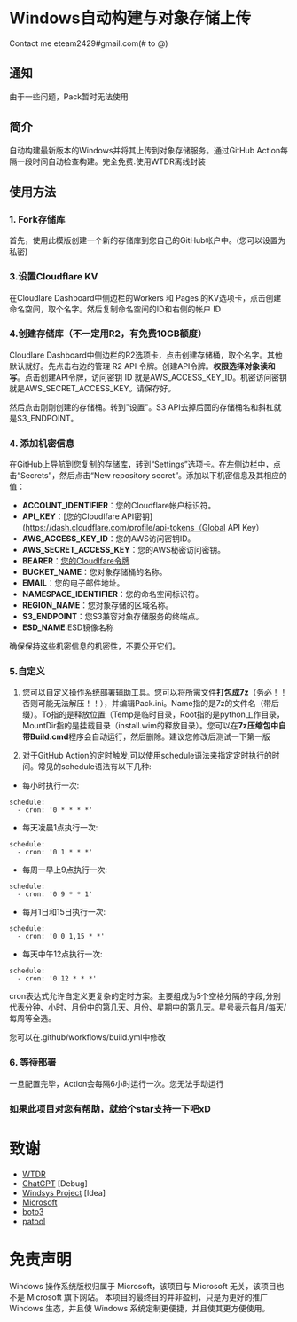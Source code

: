# Windows自动构建与对象存储上传
Contact me eteam2429#gmail.com(# to @)
## 通知
由于一些问题，Pack暂时无法使用
## 简介
自动构建最新版本的Windows并将其上传到对象存储服务。通过GitHub Action每隔一段时间自动检查构建。完全免费.使用WTDR离线封装

## 使用方法
### 1. Fork存储库
首先，使用此模版创建一个新的存储库到您自己的GitHub帐户中。(您可以设置为私密)

### 3.设置Cloudflare KV
在Cloudlare Dashboard中侧边栏的Workers 和 Pages 的KV选项卡，点击创建命名空间，取个名字。然后复制命名空间的ID和右侧的帐户 ID

### 4.创建存储库（不一定用R2，有免费10GB额度）
Cloudlare Dashboard中侧边栏的R2选项卡，点击创建存储桶，取个名字。其他默认就好。先点击右边的管理 R2 API 令牌。创建API令牌。**权限选择对象读和写**。点击创建API令牌，访问密钥 ID
就是AWS_ACCESS_KEY_ID。机密访问密钥就是AWS_SECRET_ACCESS_KEY。请保存好。

然后点击刚刚创建的存储桶。转到"设置"。S3 API去掉后面的存储桶名和斜杠就是S3_ENDPOINT。
### 4. 添加机密信息
在GitHub上导航到您复制的存储库，转到“Settings”选项卡。在左侧边栏中，点击“Secrets”，然后点击“New repository secret”。添加以下机密信息及其相应的值：

- **ACCOUNT_IDENTIFIER**：您的Cloudflare帐户标识符。
- **API_KEY**：[您的Cloudlfare API密钥](https://dash.cloudflare.com/profile/api-tokens（Global API Key）
- **AWS_ACCESS_KEY_ID**：您的AWS访问密钥ID。
- **AWS_SECRET_ACCESS_KEY**：您的AWS秘密访问密钥。
- **BEARER**：[您的Cloudlfare令牌](https://dash.cloudflare.com/profile/api-tokens)
- **BUCKET_NAME**：您对象存储桶的名称。
- **EMAIL**：您的电子邮件地址。
- **NAMESPACE_IDENTIFIER**：您的命名空间标识符。
- **REGION_NAME**：您对象存储的区域名称。
- **S3_ENDPOINT**：您S3兼容对象存储服务的终端点。
- **ESD_NAME**:ESD镜像名称

确保保持这些机密信息的机密性，不要公开它们。

### 5.自定义
1. 您可以自定义操作系统部署辅助工具。您可以将所需文件**打包成7z**（务必！！否则可能无法解压！！），并编辑Pack.ini。Name指的是7z的文件名（带后缀）。To指的是释放位置（Temp是临时目录，Root指的是python工作目录，MountDir指的是挂载目录（install.wim的释放目录）。您可以在**7z压缩包中自带Build.cmd**程序会自动运行，然后删除。建议您修改后测试一下第一版

2. 对于GitHub Action的定时触发,可以使用schedule语法来指定定时执行的时间。常见的schedule语法有以下几种:

- 每小时执行一次:

```
schedule:
  - cron: '0 * * * *'
```

- 每天凌晨1点执行一次:

```
schedule:
  - cron: '0 1 * * *' 
```

- 每周一早上9点执行一次:

```
schedule:
  - cron: '0 9 * * 1'
```

- 每月1日和15日执行一次:

```
schedule:
  - cron: '0 0 1,15 * *'
```

- 每天中午12点执行一次:

```
schedule: 
  - cron: '0 12 * * *'
```

cron表达式允许自定义更复杂的定时方案。主要组成为5个空格分隔的字段,分别代表分钟、小时、月份中的第几天、月份、星期中的第几天。星号表示每月/每天/每周等全选。

您可以在.github/workflows/build.yml中修改

### 6. 等待部署

一旦配置完毕，Action会每隔6小时运行一次。您无法手动运行

### **如果此项目对您有帮助，就给个star支持一下吧xD**
# 致谢
- [WTDR](https://wtdr.whatk.me)
- [ChatGPT](https://chat.openai.com)  [Debug]
- [Windsys Project](https://windsys.win)  [Idea]
- [Microsoft](https://microsoft.com)
- [boto3](https://github.com/boto/boto3)
- [patool](https://pypi.org/project/patool/)

# 免责声明
Windows 操作系统版权归属于 Microsoft，该项目与 Microsoft 无关，该项目也不是 Microsoft 旗下网站。
本项目的最终目的并非盈利，只是为更好的推广 Windows 生态，并且使 Windows 系统定制更便捷，并且使其更方便使用。
